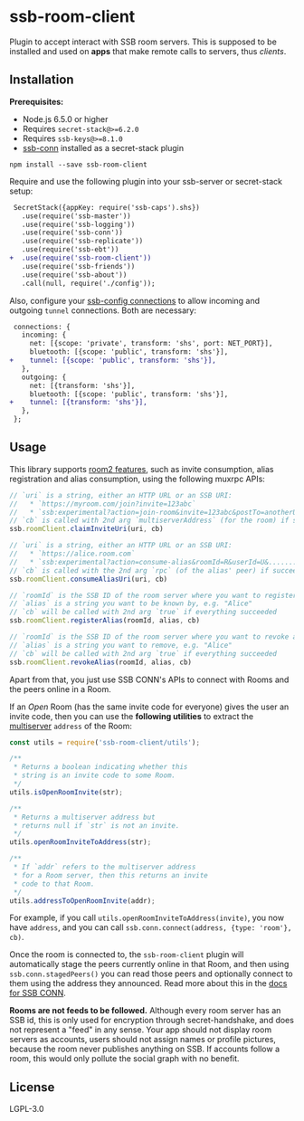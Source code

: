 # ssb-room-client

Plugin to accept interact with SSB room servers. This is supposed to be installed and used on **apps** that make remote calls to servers, thus _clients_.

## Installation

**Prerequisites:**

- Node.js 6.5.0 or higher
- Requires `secret-stack@>=6.2.0`
- Requires `ssb-keys@>=8.1.0`
- [ssb-conn](https://github.com/staltz/ssb-conn) installed as a secret-stack plugin

```
npm install --save ssb-room-client
```

Require and use the following plugin into your ssb-server or secret-stack setup:

```diff
 SecretStack({appKey: require('ssb-caps').shs})
   .use(require('ssb-master'))
   .use(require('ssb-logging'))
   .use(require('ssb-conn'))
   .use(require('ssb-replicate'))
   .use(require('ssb-ebt'))
+  .use(require('ssb-room-client'))
   .use(require('ssb-friends'))
   .use(require('ssb-about'))
   .call(null, require('./config'));
```

Also, configure your [ssb-config connections](https://github.com/ssbc/ssb-config) to allow incoming and outgoing `tunnel` connections. Both are necessary:

```diff
 connections: {
   incoming: {
     net: [{scope: 'private', transform: 'shs', port: NET_PORT}],
     bluetooth: [{scope: 'public', transform: 'shs'}],
+    tunnel: [{scope: 'public', transform: 'shs'}],
   },
   outgoing: {
     net: [{transform: 'shs'}],
     bluetooth: [{scope: 'public', transform: 'shs'}],
+    tunnel: [{transform: 'shs'}],
   },
 };
```

## Usage

This library supports [room2 features](https://github.com/ssb-ngi-pointer/rooms2), such as invite consumption, alias registration and alias consumption, using the following muxrpc APIs:

```js
// `uri` is a string, either an HTTP URL or an SSB URI:
//   * `https://myroom.com/join?invite=123abc`
//   * `ssb:experimental?action=join-room&invite=123abc&postTo=anotherUrl`
// `cb` is called with 2nd arg `multiserverAddress` (for the room) if succeeded
ssb.roomClient.claimInviteUri(uri, cb)

// `uri` is a string, either an HTTP URL or an SSB URI:
//   * `https://alice.room.com`
//   * `ssb:experimental?action=consume-alias&roomId=R&userId=U&.......`
// `cb` is called with the 2nd arg `rpc` (of the alias' peer) if succeeded
ssb.roomClient.consumeAliasUri(uri, cb)

// `roomId` is the SSB ID of the room server where you want to register an alias
// `alias` is a string you want to be known by, e.g. "Alice"
// `cb` will be called with 2nd arg `true` if everything succeeded
ssb.roomClient.registerAlias(roomId, alias, cb)

// `roomId` is the SSB ID of the room server where you want to revoke an alias
// `alias` is a string you want to remove, e.g. "Alice"
// `cb` will be called with 2nd arg `true` if everything succeeded
ssb.roomClient.revokeAlias(roomId, alias, cb)
```

Apart from that, you just use SSB CONN's APIs to connect with Rooms and the peers online in a Room.

If an _Open_ Room (has the same invite code for everyone) gives the user an invite code, then you can use the **following utilities** to extract the [multiserver](https://github.com/ssbc/multiserver) `address` of the Room:

```js
const utils = require('ssb-room-client/utils');

/**
 * Returns a boolean indicating whether this
 * string is an invite code to some Room.
 */
utils.isOpenRoomInvite(str);

/**
 * Returns a multiserver address but
 * returns null if `str` is not an invite.
 */
utils.openRoomInviteToAddress(str);

/**
 * If `addr` refers to the multiserver address
 * for a Room server, then this returns an invite
 * code to that Room.
 */
utils.addressToOpenRoomInvite(addr);
```

For example, if you call `utils.openRoomInviteToAddress(invite)`, you now have `address`, and you can call `ssb.conn.connect(address, {type: 'room'}, cb)`.

Once the room is connected to, the `ssb-room-client` plugin will automatically stage the peers currently online in that Room, and then using `ssb.conn.stagedPeers()` you can read those peers and optionally connect to them using the address they announced. Read more about this in the [docs for SSB CONN](https://github.com/staltz/ssb-conn).

**Rooms are not feeds to be followed.** Although every room server has an SSB id, this is only used for encryption through secret-handshake, and does not represent a "feed" in any sense. Your app should not display room servers as accounts, users should not assign names or profile pictures, because the room never publishes anything on SSB. If accounts follow a room, this would only pollute the social graph with no benefit.

## License

LGPL-3.0
